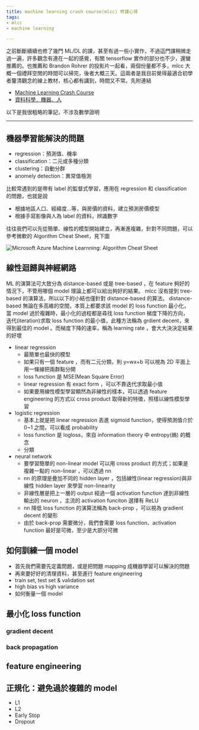 ```yaml
---
title: machine learning crash course(mlcc) 修課心得
tags:
- mlcc
- machine learning

---
```


之前斷斷續續也修了幾門 ML/DL 的課，甚至有過一些小實作，不過這門課稍微走過一遍，許多觀念有連在一起的感覺，有關 tensorflow 實作的部分也不少，還蠻推薦的。也推薦和 Brandon Rohrer 的投影片一起看，兩個份量都不多，mlcc 大概一個禮拜空閒的時間可以掃完，後者大概三天。這兩者是我目前覺得最適合初學者釐清觀念的線上教材，核心都有講到，時間又不常。先附連結
- [Machine Learning Crash Course](https://developers.google.com/machine-learning/crash-course/) 
- [資料科學．機器．人](https://brohrer.mcknote.com/zh-Hant/)

以下是我很粗略的筆記，不涉及數學證明

---

## 機器學習能解決的問題
- regression：預測值、機率
- classification：二元或多種分類
- clustering：自動分群
- anomely detection：異常值檢測

比較常遇到的是帶有 label 的監督式學習，應用在 regression 和 classification 的問題，也就是說
- 根據地區人口、經緯度…等，與房價的資料，建立預測房價模型
- 根據手寫影像與人為 label 的資料，辨識數字

往往我們可以先從簡單、線性的模型開始建立，再漸進複雜，針對不同問題，可以參考微軟的 Algorithm Cheat Sheet，見下圖

![Microsoft Azure Machine Learnning: Algorithm Cheat Sheet](https://docs.microsoft.com/zh-tw/azure/machine-learning/studio/media/algorithm-cheat-sheet/machine-learning-algorithm-cheat-sheet-small_v_0_6-01.png)

## 線性迴歸與神經網路

ML 的演算法可大致分為 distance-based 或是 tree-based ，在 feature 夠好的情況下，不管用哪個 model 理論上都可以給出夠好的結果。 mlcc 沒有提到 tree-based 的演算法，所以以下的小結也僅針對 distance-based 的算法。 distance-based  無論在多高維的空間，本質上都要求該 model 的 loss function 最小化，當 model 過於複雜時，最小化的過程都是尋找 loss function 梯度下降的方向，迭代(iteration)求取 loss function 的最小值，此種方法稱為 grdient decent，來得到最佳的 model 。而梯度下降的速率，稱為 learning rate ，會大大決決定結果的好壞

- linear regression
    - 最簡單也最快的模型
    - 如果只有一個 feature ，而有二元分類，則 y=wx+b  可以視為 2D 平面上用一條線把兩群點分開
    - loss function 是 MSE(Mean Square Error)
    - linear regression 有 exact form ，可以不靠迭代求取最小值
    - 如果要用線性模型學習顯然為非線性的樣本，可以透過 feature engineering 的方式以 cross product 取得新的特徵，照樣以線性模型學習
- logistic regression
    - 基本上就是把 linear regression 丟進 sigmoid function，使得預測值介於 0~1 之間，可以看成 probability
    - loss function 是 logloss，來自 information theory 中 entropy(熵) 的概念
    - 分類
- neural network
    - 要學習簡單的 non-linear model 可以用 cross product 的方式；如果是複雜一點的 non-linear ，可以透過 nn
    - nn 的原理是疊加不同的 hidden layer ，包括線性(linear regression)與非線性 hidden layer 來學習 non-linearity
    - 非線性層是把上一層的 output 經過一個  activation function 達到非線性輸出的 neuron ，主流的 activation funciton 選擇有 ReLU
    - nn 降低 loss function 的演算法稱為 back-prop ，可以視為 gradient decent 的變形
    - 由於 back-prop 需要微分，我們會需要 loss function、activation function 最好是可微，至少是大部分可微

## 如何訓練一個 model
- 首先我們需要先定義問題，或是把問題 mapping 成機器學習可以解決的問題
- 再來要好好的清理資料，甚至進行 feature engineering
- train set, test set & validation set
- high bias vs high variance
- 如何衡量一個 model

## 最小化 loss function
### gradient decent
### back propagation

## feature engineering

## 正規化：避免過於複雜的 model
- L1
- L2
- Early Stop
- Dropout
